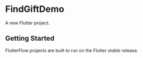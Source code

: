 # FindGiftDemo

A new Flutter project.

## Getting Started

FlutterFlow projects are built to run on the Flutter _stable_ release.
